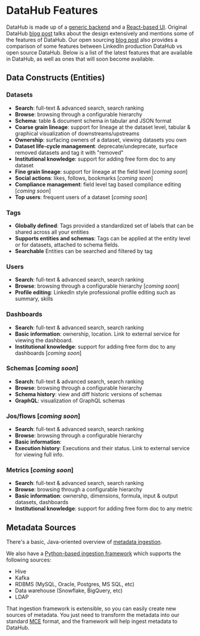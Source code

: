 # DataHub Features

DataHub is made up of a [generic backend](what/gma.md) and a [React-based UI](../datahub-web-react/README.md).
Original DataHub [blog post](https://engineering.linkedin.com/blog/2019/data-hub) talks about the design extensively and mentions some of the features of DataHub.
Our open sourcing [blog post](https://engineering.linkedin.com/blog/2020/open-sourcing-datahub--linkedins-metadata-search-and-discovery-p) also provides a comparison of some features between LinkedIn production DataHub vs open source DataHub. Below is a list of the latest features that are available in DataHub, as well as ones that will soon become available.

## Data Constructs (Entities)

### Datasets
 - **Search**: full-text & advanced search, search ranking
 - **Browse**: browsing through a configurable hierarchy
 - **Schema**: table & document schema in tabular and JSON format
 - **Coarse grain lineage**: support for lineage at the dataset level, tabular & graphical visualization of downstreams/upstreams
 - **Ownership**: surfacing owners of a dataset, viewing datasets you own
 - **Dataset life-cycle management**: deprecate/undeprecate, surface removed datasets and tag it with "removed"
 - **Institutional knowledge**: support for adding free form doc to any dataset
 - **Fine grain lineage**: support for lineage at the field level [*coming soon*]
 - **Social actions**: likes, follows, bookmarks [*coming soon*]
 - **Compliance management**: field level tag based compliance editing [*coming soon*]
 - **Top users**: frequent users of a dataset [*coming soon*]

### Tags
 - **Globally defined**: Tags provided a standardized set of labels that can be shared across all your entities
 - **Supports entities and schemas**: Tags can be applied at the entity level or for datasets, attached to schema fields.
 - **Searchable** Entities can be searched and filtered by tag
 
### Users
 - **Search**: full-text & advanced search, search ranking
 - **Browse**: browsing through a configurable hierarchy [*coming soon*]
 - **Profile editing**: LinkedIn style professional profile editing such as summary, skills

### Dashboards
- **Search**: full-text & advanced search, search ranking
- **Basic information**: ownership, location. Link to external service for viewing the dashboard.
- **Institutional knowledge**: support for adding free form doc to any dashboards [*coming soon*]

### Schemas [*coming soon*]
 - **Search**: full-text & advanced search, search ranking
 - **Browse**: browsing through a configurable hierarchy
 - **Schema history**: view and diff historic versions of schemas
 - **GraphQL**: visualization of GraphQL schemas

### Jos/flows [*coming soon*]
 - **Search**: full-text & advanced search, search ranking
 - **Browse**: browsing through a configurable hierarchy
 - **Basic information**: 
 - **Execution history**: Executions and their status. Link to external service for viewing full info.

### Metrics [*coming soon*]
 - **Search**: full-text & advanced search, search ranking
 - **Browse**: browsing through a configurable hierarchy
 - **Basic information**: ownershp, dimensions, formula, input & output datasets, dashboards
 - **Institutional knowledge**: support for adding free form doc to any metric

## Metadata Sources
There's a basic, Java-oriented overview of [metadata ingestion](architecture/metadata-ingestion.md).

We also have a [Python-based ingestion framework](../metadata-ingestion/README.md) which supports the following sources:
 - Hive
 - Kafka
 - RDBMS (MySQL, Oracle, Postgres, MS SQL, etc)
 - Data warehouse (Snowflake, BigQuery, etc)
 - LDAP

That ingestion framework is extensible, so you can easily create new sources of metadata. You just need to transform the metadata into our standard [MCE](what/mxe.md) format, and the framework will help ingest metadata to DataHub.
